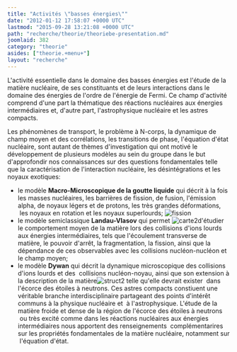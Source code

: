 ```yaml
---
title: "Activités \"basses énergies\""
date: "2012-01-12 17:58:07 +0000 UTC"
lastmod: "2015-09-28 13:21:08 +0000 UTC"
path: "recherche/theorie/theoriebe-presentation.md"
joomlaid: 382
category: "theorie"
asides: ["theorie.+menu+"]
layout: "recherche"
---
```

L'activité essentielle dans le domaine des basses énergies est l'étude de la matière nucléaire, de ses constituants et de leurs interactions dans le domaine des énergies de l'ordre de l'énergie de Fermi. Ce champ d'activité comprend d'une part la thématique des réactions nucléaires aux énergies intermédiaires et, d'autre part, l'astrophysique nucléaire et les astres compacts.

Les phénomènes de transport, le problème à N-corps, la dynamique de champ moyen et des corrélations, les transitions de phase, l'équation d'état nucléaire, sont autant de thèmes d'investigation qui ont motivé le développement de plusieurs modèles au sein du groupe dans le but d'approfondir nos connaissances sur des questions fondamentales telle que la caractérisation de l'interaction nucléaire, les désintégrations et les noyaux exotiques:

*   le modèle **Macro-Microscopique de la goutte liquide** qui décrit à la fois les masses nucléaires, les barrières de fission, de fusion, l'émission alpha, de noyaux légers et de protons, les très grandes déformations,  les noyaux en rotation et les noyaux superlourds; ![fission](images/Recherche/TheorieBE/test/fission.jpeg)
*   le modèle semiclassique **Landau-Vlasov** qui permet ![carte2](images/Recherche/TheorieBE/test/carte2.jpg)d'étudier le comportement moyen de la matière lors des collisions d'ions lourds aux énergies intermédiaires, tels que l'écoulement transverse de matière, le pouvoir d'arrêt, la fragmentation, la fission, ainsi que la dépendance de ces observables avec les collisions nucléon-nucléon et le champ moyen;
*   le modèle **Dywan** qui décrit la dynamique microscopique des collisions d'ions lourds et des  collisions nucléon-noyau, ainsi que son extension à la description de la matière![struct2](images/Recherche/TheorieBE/test/struct2.jpeg) telle qu'elle devrait exister  dans l'écorce des étoiles à neutrons. Ces astres compacts constiuent une véritable branche interdisciplinaire partageant des points d'intérêt communs à la physique nucléaire et  à l'astrophysique. L'étude de la matière froide et dense de la région de l'écorce des étoiles à neutrons  ou très excité comme dans les réactions nucléaires aux énergies intermédiaires nous apportent des renseignements  complémentarires sur les propriétés fondamentales de la matière nucléaire, notamment sur  l'équation d'état.
